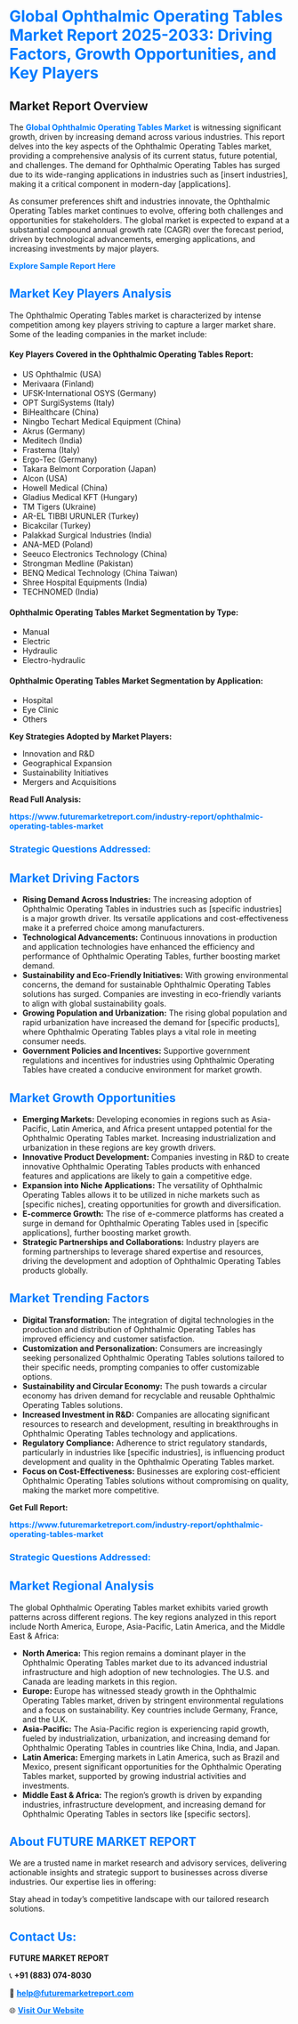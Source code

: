 <h1 style="color: #007BFF;">Global Ophthalmic Operating Tables Market Report 2025-2033: Driving Factors, Growth Opportunities, and Key Players</h1>

<section id="overview">
<h2>Market Report Overview</h2>
<p>The <a href="https://www.futuremarketreport.com/industry-report/ophthalmic-operating-tables-market" style="color: #007BFF; text-decoration: none;"><strong>Global Ophthalmic Operating Tables Market</strong></a> is witnessing significant growth, driven by increasing demand across various industries. This report delves into the key aspects of the Ophthalmic Operating Tables market, providing a comprehensive analysis of its current status, future potential, and challenges. The demand for Ophthalmic Operating Tables has surged due to its wide-ranging applications in industries such as [insert industries], making it a critical component in modern-day [applications].</p>
<p>As consumer preferences shift and industries innovate, the Ophthalmic Operating Tables market continues to evolve, offering both challenges and opportunities for stakeholders. The global market is expected to expand at a substantial compound annual growth rate (CAGR) over the forecast period, driven by technological advancements, emerging applications, and increasing investments by major players.</p>
</section>

<section id="overview">
<p><a href="https://www.futuremarketreport.com/request-sample/reportId=85178" style="color: #007BFF; text-decoration: none;"><strong>Explore Sample Report Here</strong></a></p>
</section>

<section id="key-players">
<h2 style="color: #007BFF;">Market Key Players Analysis</h2>
<p>The Ophthalmic Operating Tables market is characterized by intense competition among key players striving to capture a larger market share. Some of the leading companies in the market include:</p>
<h4>Key Players Covered in the Ophthalmic Operating Tables Report:</h4>
<ul><li>US Ophthalmic (USA)</li><li>Merivaara (Finland)</li><li>UFSK-International OSYS (Germany)</li><li>OPT SurgiSystems (Italy)</li><li>BiHealthcare (China)</li><li>Ningbo Techart Medical Equipment (China)</li><li>Akrus (Germany)</li><li>Meditech (India)</li><li>Frastema (Italy)</li><li>Ergo-Tec (Germany)</li><li>Takara Belmont Corporation (Japan)</li><li>Alcon (USA)</li><li>Howell Medical (China)</li><li>Gladius Medical KFT (Hungary)</li><li>TM Tigers (Ukraine)</li><li>AR-EL TIBBI URUNLER (Turkey)</li><li>Bicakcilar (Turkey)</li><li>Palakkad Surgical Industries (India)</li><li>ANA-MED (Poland)</li><li>Seeuco Electronics Technology (China)</li><li>Strongman Medline (Pakistan)</li><li>BENQ Medical Technology (China Taiwan)</li><li>Shree Hospital Equipments (India)</li><li>TECHNOMED (India)</li></ul>
<h4>Ophthalmic Operating Tables Market Segmentation by Type:</h4>
<ul><li>Manual</li><li>Electric</li><li>Hydraulic</li><li>Electro-hydraulic</li></ul>

<h4>Ophthalmic Operating Tables Market Segmentation by Application:</h4>
<ul><li>Hospital</li><li>Eye Clinic</li><li>Others</li></ul>
<p><strong>Key Strategies Adopted by Market Players:</strong></p>
<ul>
<li>Innovation and R&D</li>
<li>Geographical Expansion</li>
<li>Sustainability Initiatives</li>
<li>Mergers and Acquisitions</li>
</ul>
</section>

<section>
<p><strong>Read Full Analysis: </strong></p><a href="https://www.futuremarketreport.com/industry-report/ophthalmic-operating-tables-market" style="color: #007BFF; text-decoration: none;"><strong>https://www.futuremarketreport.com/industry-report/ophthalmic-operating-tables-market</strong></a>
<h3 style="color: #007BFF;">Strategic Questions Addressed:</h3>
</section>

<section id="driving-factors">
<h2 style="color: #007BFF;">Market Driving Factors</h2>
<ul>
<li><strong>Rising Demand Across Industries:</strong> The increasing adoption of Ophthalmic Operating Tables in industries such as [specific industries] is a major growth driver. Its versatile applications and cost-effectiveness make it a preferred choice among manufacturers.</li>
<li><strong>Technological Advancements:</strong> Continuous innovations in production and application technologies have enhanced the efficiency and performance of Ophthalmic Operating Tables, further boosting market demand.</li>
<li><strong>Sustainability and Eco-Friendly Initiatives:</strong> With growing environmental concerns, the demand for sustainable Ophthalmic Operating Tables solutions has surged. Companies are investing in eco-friendly variants to align with global sustainability goals.</li>
<li><strong>Growing Population and Urbanization:</strong> The rising global population and rapid urbanization have increased the demand for [specific products], where Ophthalmic Operating Tables plays a vital role in meeting consumer needs.</li>
<li><strong>Government Policies and Incentives:</strong> Supportive government regulations and incentives for industries using Ophthalmic Operating Tables have created a conducive environment for market growth.</li>
</ul>
</section>

<section id="growth-opportunities">
<h2 style="color: #007BFF;">Market Growth Opportunities</h2>
<ul>
<li><strong>Emerging Markets:</strong> Developing economies in regions such as Asia-Pacific, Latin America, and Africa present untapped potential for the Ophthalmic Operating Tables market. Increasing industrialization and urbanization in these regions are key growth drivers.</li>
<li><strong>Innovative Product Development:</strong> Companies investing in R&D to create innovative Ophthalmic Operating Tables products with enhanced features and applications are likely to gain a competitive edge.</li>
<li><strong>Expansion into Niche Applications:</strong> The versatility of Ophthalmic Operating Tables allows it to be utilized in niche markets such as [specific niches], creating opportunities for growth and diversification.</li>
<li><strong>E-commerce Growth:</strong> The rise of e-commerce platforms has created a surge in demand for Ophthalmic Operating Tables used in [specific applications], further boosting market growth.</li>
<li><strong>Strategic Partnerships and Collaborations:</strong> Industry players are forming partnerships to leverage shared expertise and resources, driving the development and adoption of Ophthalmic Operating Tables products globally.</li>
</ul>
</section>

<section id="trending-factors">
<h2 style="color: #007BFF;">Market Trending Factors</h2>
<ul>
<li><strong>Digital Transformation:</strong> The integration of digital technologies in the production and distribution of Ophthalmic Operating Tables has improved efficiency and customer satisfaction.</li>
<li><strong>Customization and Personalization:</strong> Consumers are increasingly seeking personalized Ophthalmic Operating Tables solutions tailored to their specific needs, prompting companies to offer customizable options.</li>
<li><strong>Sustainability and Circular Economy:</strong> The push towards a circular economy has driven demand for recyclable and reusable Ophthalmic Operating Tables solutions.</li>
<li><strong>Increased Investment in R&D:</strong> Companies are allocating significant resources to research and development, resulting in breakthroughs in Ophthalmic Operating Tables technology and applications.</li>
<li><strong>Regulatory Compliance:</strong> Adherence to strict regulatory standards, particularly in industries like [specific industries], is influencing product development and quality in the Ophthalmic Operating Tables market.</li>
<li><strong>Focus on Cost-Effectiveness:</strong> Businesses are exploring cost-efficient Ophthalmic Operating Tables solutions without compromising on quality, making the market more competitive.</li>
</ul>
</section>

<section>
<p><strong>Get Full Report: </strong></p><a href="https://www.futuremarketreport.com/industry-report/ophthalmic-operating-tables-market" style="color: #007BFF; text-decoration: none;"><strong>https://www.futuremarketreport.com/industry-report/ophthalmic-operating-tables-market</strong></a>
<h3 style="color: #007BFF;">Strategic Questions Addressed:</h3>
</section>


<section id="regional-analysis">
<h2 style="color: #007BFF;">Market Regional Analysis</h2>
<p>The global Ophthalmic Operating Tables market exhibits varied growth patterns across different regions. The key regions analyzed in this report include North America, Europe, Asia-Pacific, Latin America, and the Middle East & Africa:</p>
<ul>
<li><strong>North America:</strong> This region remains a dominant player in the Ophthalmic Operating Tables market due to its advanced industrial infrastructure and high adoption of new technologies. The U.S. and Canada are leading markets in this region.</li>
<li><strong>Europe:</strong> Europe has witnessed steady growth in the Ophthalmic Operating Tables market, driven by stringent environmental regulations and a focus on sustainability. Key countries include Germany, France, and the U.K.</li>
<li><strong>Asia-Pacific:</strong> The Asia-Pacific region is experiencing rapid growth, fueled by industrialization, urbanization, and increasing demand for Ophthalmic Operating Tables in countries like China, India, and Japan.</li>
<li><strong>Latin America:</strong> Emerging markets in Latin America, such as Brazil and Mexico, present significant opportunities for the Ophthalmic Operating Tables market, supported by growing industrial activities and investments.</li>
<li><strong>Middle East & Africa:</strong> The region’s growth is driven by expanding industries, infrastructure development, and increasing demand for Ophthalmic Operating Tables in sectors like [specific sectors].</li>
</ul>
</section>

<footer>
<h2 style="color: #007BFF;">About FUTURE MARKET REPORT</h2>
<p>We are a trusted name in market research and advisory services, delivering actionable insights and strategic support to businesses across diverse industries. Our expertise lies in offering:</p>

<p>Stay ahead in today’s competitive landscape with our tailored research solutions.</p>

<h2 style="color: #007BFF;">Contact Us:</h2>
<p><strong>FUTURE MARKET REPORT</strong></p>
<p>📞 <strong>+91 (883) 074-8030</strong></p>
<p>📧 <strong><a href="mailto:help@futuremarketreport.com" style="color: #007BFF;">help@futuremarketreport.com</a></strong></p>
<p>🌐 <strong><a href="https://www.futuremarketreport.com/" style="color: #007BFF;">Visit Our Website</a></strong></p>
</footer>